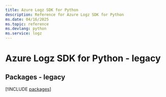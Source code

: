 ```yaml
---
title: Azure Logz SDK for Python
description: Reference for Azure Logz SDK for Python
ms.date: 04/16/2025
ms.topic: reference
ms.devlang: python
ms.service: logz
---
```

# Azure Logz SDK for Python - legacy
## Packages - legacy
[!INCLUDE [packages](logz-index.md)]